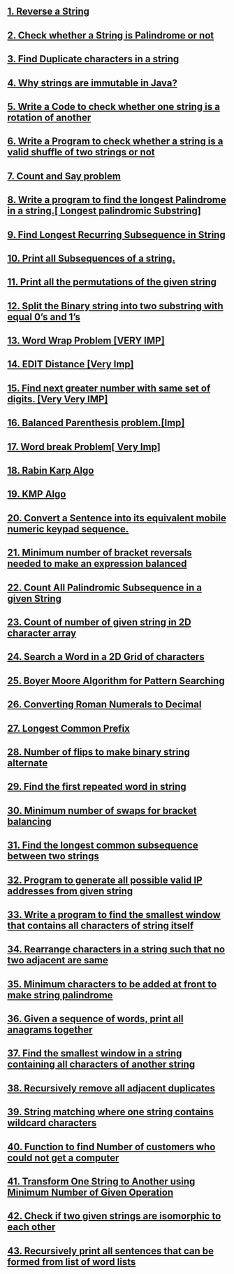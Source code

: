 ## [1. Reverse a String](https://github.com/singh7priyanshu/love_babbar_450_solutions/tree/main/strings/Reverse%20a%20String)
##  [2. Check whether a String is Palindrome or not](https://github.com/singh7priyanshu/love_babbar_450_solutions/tree/main/strings/Check%20whether%20a%20String%20is%20Palindrome%20or%20not)<br />
## [3. Find Duplicate characters in a string](https://github.com/singh7priyanshu/love_babbar_450_solutions/tree/main/strings/Find%20Duplicate%20characters%20in%20a%20string)<br />
## [4. Why strings are immutable in Java?](https://github.com/singh7priyanshu/love_babbar_450_solutions/tree/main/strings/Why%20strings%20are%20immutable%20in%20Java%3F)<br />
## [5. Write a Code to check whether one string is a rotation of another](https://github.com/singh7priyanshu/love_babbar_450_solutions/tree/main/strings/Write%20a%20Code%20to%20check%20whether%20one%20string%20is%20a%20rotation%20of%20another)<br />
## [6. Write a Program to check whether a string is a valid shuffle of two strings or not](https://github.com/singh7priyanshu/love_babbar_450_solutions/tree/main/strings/Write%20a%20Program%20to%20check%20whether%20a%20string%20is%20a%20valid%20shuffle%20of%20two%20strings%20or%20not)<br />
## [7. Count and Say problem](https://github.com/singh7priyanshu/love_babbar_450_solutions/blob/main/others/leetcode/Count%20and%20Say.cpp)<br />
## [8. Write a program to find the longest Palindrome in a string.[ Longest palindromic Substring]](https://github.com/singh7priyanshu/love_babbar_450_solutions/tree/main/strings/Write%20a%20program%20to%20find%20the%20longest%20Palindrome%20in%20a%20string.%5B%20Longest%20palindromic%20Substring%5D)<br />
## [9. Find Longest Recurring Subsequence in String](https://github.com/singh7priyanshu/love_babbar_450_solutions/tree/main/strings/Find%20Longest%20Recurring%20Subsequence%20in%20String)<br />
## [10. Print all Subsequences of a string.](https://github.com/singh7priyanshu/love_babbar_450_solutions/tree/main/strings/Print%20all%20Subsequences%20of%20a%20string)<br />
## [11. Print all the permutations of the given string](https://github.com/singh7priyanshu/love_babbar_450_solutions/tree/main/strings/Print%20all%20the%20permutations%20of%20the%20given%20string)<br />
## [12. Split the Binary string into two substring with equal 0’s and 1’s](https://github.com/singh7priyanshu/love_babbar_450_solutions/tree/main/strings/Split%20the%20Binary%20string%20into%20two%20substring%20with%20equal%200%E2%80%99s%20and%201%E2%80%99s)<br />
## [13. Word Wrap Problem [VERY IMP]](https://github.com/singh7priyanshu/love_babbar_450_solutions/tree/main/strings/Word%20Wrap%20Problem%20%5BVERY%20IMP%5D)<br />
## [14. EDIT Distance [Very Imp]](https://github.com/singh7priyanshu/love_babbar_450_solutions/tree/main/strings/EDIT%20Distance%20%5BVery%20Imp%5D)<br />
## [15. Find next greater number with same set of digits. [Very Very IMP]](https://github.com/singh7priyanshu/love_babbar_450_solutions/tree/main/strings/Find%20next%20greater%20number%20with%20same%20set%20of%20digits.%20%5BVery%20Very%20IMP%5D)<br />
## [16. Balanced Parenthesis problem.[Imp]](https://github.com/singh7priyanshu/love_babbar_450_solutions/tree/main/strings/Balanced%20Parenthesis%20problem.%5BImp%5D)<br />
## [17. Word break Problem[ Very Imp]](https://github.com/singh7priyanshu/love_babbar_450_solutions/tree/main/strings/Word%20break%20Problem%5B%20Very%20Imp%5D)<br />
## [18. Rabin Karp Algo](https://github.com/singh7priyanshu/love_babbar_450_solutions/tree/main/strings/Rabin%20Karp%20Algo)<br />
## [19. KMP Algo](https://github.com/singh7priyanshu/love_babbar_450_solutions/tree/main/strings/KMP%20Algo)<br />
## [20. Convert a Sentence into its equivalent mobile numeric keypad sequence.](https://github.com/singh7priyanshu/love_babbar_450_solutions/tree/main/strings/Convert%20a%20Sentence%20into%20its%20equivalent%20mobile%20numeric%20keypad%20sequence)<br />
## [21. Minimum number of bracket reversals needed to make an expression balanced](https://github.com/singh7priyanshu/love_babbar_450_solutions/tree/main/strings/Minimum%20number%20of%20bracket%20reversals%20needed%20to%20make%20an%20expression%20balanced)<br />
## [22. Count All Palindromic Subsequence in a given String](https://github.com/singh7priyanshu/love_babbar_450_solutions/tree/main/strings/Count%20All%20Palindromic%20Subsequence%20in%20a%20given%20String)<br />
## [23. Count of number of given string in 2D character array](https://github.com/singh7priyanshu/love_babbar_450_solutions/tree/main/strings/Count%20of%20number%20of%20given%20string%20in%202D%20character%20array)<br />
## [24. Search a Word in a 2D Grid of characters](https://github.com/singh7priyanshu/love_babbar_450_solutions/tree/main/strings/Search%20a%20Word%20in%20a%202D%20Grid%20of%20characters)<br />
## [25. Boyer Moore Algorithm for Pattern Searching](https://github.com/singh7priyanshu/love_babbar_450_solutions/tree/main/strings/Boyer%20Moore%20Algorithm%20for%20Pattern%20Searching)<br />
## [26. Converting Roman Numerals to Decimal](https://github.com/singh7priyanshu/love_babbar_450_solutions/blob/main/others/leetcode/Roman%20to%20Integer.cpp)<br />
## [27. Longest Common Prefix](https://github.com/singh7priyanshu/love_babbar_450_solutions/blob/main/others/leetcode/Longest%20Common%20Prefix.cpp)<br />
## [28. Number of flips to make binary string alternate](https://github.com/singh7priyanshu/love_babbar_450_solutions/tree/main/strings/Number%20of%20flips%20to%20make%20binary%20string%20alternate)<br />
## [29. Find the first repeated word in string](https://github.com/singh7priyanshu/love_babbar_450_solutions/tree/main/strings/Find%20the%20first%20repeated%20word%20in%20string)<br />
## [30. Minimum number of swaps for bracket balancing](https://github.com/singh7priyanshu/love_babbar_450_solutions/tree/main/strings/Minimum%20number%20of%20swaps%20for%20bracket%20balancing)<br />
## [31. Find the longest common subsequence between two strings](https://github.com/singh7priyanshu/love_babbar_450_solutions/tree/main/strings/Find%20the%20longest%20common%20subsequence%20between%20two%20strings)<br />
## [32. Program to generate all possible valid IP addresses from given  string](https://github.com/singh7priyanshu/love_babbar_450_solutions/tree/main/strings/Program%20to%20generate%20all%20possible%20valid%20IP%20addresses%20from%20given%20%20string)<br />
## [33. Write a program to find the smallest window that contains all characters of string itself](https://github.com/singh7priyanshu/love_babbar_450_solutions/tree/main/strings/Write%20a%20program%20to%20find%20the%20smallest%20window%20that%20contains%20all%20characters%20of%20string%20itself)<br />
## [34. Rearrange characters in a string such that no two adjacent are same](https://github.com/singh7priyanshu/love_babbar_450_solutions/tree/main/strings/Rearrange%20characters%20in%20a%20string%20such%20that%20no%20two%20adjacent%20are%20same)<br />
## [35. Minimum characters to be added at front to make string palindrome](https://github.com/singh7priyanshu/love_babbar_450_solutions/tree/main/strings/Minimum%20characters%20to%20be%20added%20at%20front%20to%20make%20string%20palindrome)<br />
## [36. Given a sequence of words, print all anagrams together](https://github.com/singh7priyanshu/love_babbar_450_solutions/tree/main/strings/Given%20a%20sequence%20of%20words%2C%20print%20all%20anagrams%20together)<br />
## [37. Find the smallest window in a string containing all characters of another string](https://github.com/singh7priyanshu/love_babbar_450_solutions/tree/main/strings/Find%20the%20smallest%20window%20in%20a%20string%20containing%20all%20characters%20of%20another%20string)<br />
## [38. Recursively remove all adjacent duplicates](https://github.com/singh7priyanshu/love_babbar_450_solutions/tree/main/strings/Recursively%20remove%20all%20adjacent%20duplicates)<br />
## [39. String matching where one string contains wildcard characters](https://github.com/singh7priyanshu/love_babbar_450_solutions/tree/main/strings/String%20matching%20where%20one%20string%20contains%20wildcard%20characters)<br />
## [40. Function to find Number of customers who could not get a computer](https://github.com/singh7priyanshu/love_babbar_450_solutions/tree/main/strings/Function%20to%20find%20Number%20of%20customers%20who%20could%20not%20get%20a%20computer)<br />
## [41. Transform One String to Another using Minimum Number of Given Operation](https://github.com/singh7priyanshu/love_babbar_450_solutions/tree/main/strings/Transform%20One%20String%20to%20Another%20using%20Minimum%20Number%20of%20Given%20Operation)<br />
## [42. Check if two given strings are isomorphic to each other](https://github.com/singh7priyanshu/love_babbar_450_solutions/tree/main/strings/Check%20if%20two%20given%20strings%20are%20isomorphic%20to%20each%20other)<br />
## [43. Recursively print all sentences that can be formed from list of word lists](https://github.com/singh7priyanshu/love_babbar_450_solutions/tree/main/strings/Recursively%20print%20all%20sentences%20that%20can%20be%20formed%20from%20list%20of%20word%20lists)<br />
